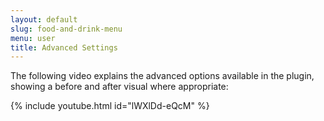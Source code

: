 ```yaml
---
layout: default
slug: food-and-drink-menu
menu: user
title: Advanced Settings
---
```

<!-- The following options are available by going to **Settings > Advanced** -->

The following video explains the advanced options available in the plugin, showing a before and after visual where appropriate:

{% include youtube.html id="lWXlDd-eQcM" %}